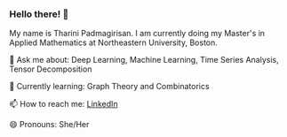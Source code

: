 ### Hello there! 👋

My name is Tharini Padmagirisan. I am currently doing my Master's in Applied Mathematics at Northeastern University, Boston. 

 💬 Ask me about:  Deep Learning, Machine Learning, Time Series Analysis, Tensor Decomposition
 
 🌱 Currently learning: Graph Theory and Combinatorics
 
 📫 How to reach me: [LinkedIn](https://www.linkedin.com/in/tharinipadmagirisan/)
 
 😄 Pronouns: She/Her
